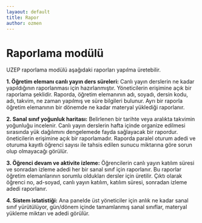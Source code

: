 ```yaml
---
layaout: default
title: Rapor
author: ozmen
---
```

# Raporlama modülü

UZEP raporlama modülü aşağıdaki raporları yapılma üretebilir.

**1. Öğretim elemanı canlı yayın ders süreleri:** Canlı yayın derslerin ne kadar yapıldığının raporlanması için hazırlanmıştır. Yöneticilerin erişimine açık bir raporlama şeklidir. Raporda, öğretim elemanının adı, soyadı, dersin kodu, adı, takvim, ne zaman yapılmış ve süre bilgileri bulunur. Ayrı bir raporla öğretim elemanının bir dönemde ne kadar materyal yüklediği raporlanır.

**2. Sanal sınıf yoğunluk haritası:** Belirlenen bir tarihte veya aralıkta takvimin yoğunluğu incelenir. Canlı yayın derslerin hafta içinde organize edilmesi sırasında yük dağılımını dengelemede fayda sağlayacak bir rapordur. öneticilerin erişimine açık bir raporlamadır. Raporda paralel oturum adedi ve oturuma kayıtlı öğrenci sayısı ile tahsis edilen sunucu miktarına göre sorun olup olmayacağı görülür.

**3. Öğrenci devam ve aktivite izleme:** Öğrencilerin canlı yayın katılım süresi ve sonradan izleme adedi her bir sanal sınıf için raporlanır. Bu raporlar öğretim elemanlarının sorumlu oldukları dersler için üretilir. Çıktı olarak öğrenci no, ad-soyad, canlı yayın katılım, katılım süresi, sonradan izleme adedi raporlanır.  

**4. Sistem istatistiği:** Ana panelde üst yöneticiler için anlık ne kadar sanal sınıf yürütülüyor, gün/dönem içinde tamamlanmış sanal sınıflar, materyal yükleme miktarı ve adedi görülür.
